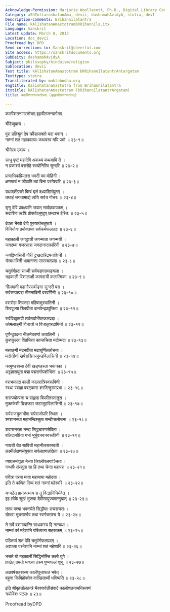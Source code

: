 ```yaml
---
Acknowledge-Permission: Marjorie Woollacott, Ph.D., Digital Library Coordinator muktabodha.org
Category: aShTottarashatanAma, devii, dashamahAvidyA, stotra, devI
Description-comments: Brihannilatantra
File name: kAlIshatanAmastotrambRRihannIla.itx
Language: Sanskrit
Latest update: March 8, 2013
Location: doc_devii
Proofread by: DPD
Send corrections to: Sanskrit@cheerful.com
Site access: https://sanskritdocuments.org
SubDeity: dashamahAvidyA
Subject: philosophy/hinduism/religion
Sublocation: devii
Text title: kAlIshatanAmastotram bRRihannIlatantrAntargatam
Texttype: stotra
Transliterated by: muktabodha.org
engtitle: Kalishatanamastotra from Brihannilatantra
itxtitle: kAlIshatanAmastotram (bRihannIlatantrArgatam)
title: कालीशतनामस्तोत्रम् (बृइहन्नीलतन्त्रार्गतम्)

---
```

  
 कालीशतनामस्तोत्रम् बृहन्नीलतन्त्रार्गतम्   
  
श्रीदेव्युवाच ।  
  
पुरा प्रतिश्रुतं देव क्रीडासक्तो यदा भवान् ।  
नाम्नां शतं महाकाल्याः कथयस्व मयि प्रभो ॥ २३-१॥  
  
श्रीभैरव उवाच ।  
  
साधु पृष्टं महादेवि अकथ्यं कथयामि ते ।  
न प्रकाश्यं वरारोहे स्वयोनिरिव सुन्दरि ॥ २३-२॥  
  
प्राणाधिकप्रियतरा भवती मम मोहिनी ।  
क्षणमात्रं न जीवामि त्वां बिना परमेश्वरि ॥ २३-३॥  
  
यथादर्शेऽमले बिम्बं घृतं दध्यादिसंयुतम् ।  
तथाहं जगतामाद्ये त्वयि सर्वत्र गोचरः ॥ २३-४॥  
  
शृणु देवि प्रवक्ष्यामि जपात् सार्वज्ञदायकम् ।  
सदाशिव ऋषिः प्रोक्तोऽनुष्टुप् छन्दश्च ईरितः ॥ २३-५॥  
  
देवता भैरवो देवि पुरुषार्थचतुष्टये ।  
विनियोगः प्रयोक्तव्यः सर्वकर्मफलप्रदः ॥ २३-६॥  
  
महाकाली जगद्धात्री जगन्माता जगन्मयी ।  
जगदम्बा गजत्सारा जगदानन्दकारिणी ॥ २३-७॥  
  
जगद्विध्वंसिनी गौरी दुःखदारिद्र्यनाशिनी ।  
भैरवभाविनी भावानन्ता सारस्वतप्रदा ॥ २३-८॥  
  
चतुर्वर्गप्रदा साध्वी सर्वमङ्गलमङ्गला ।  
भद्रकाली विशालाक्षी कामदात्री कलात्मिका ॥ २३-९॥  
  
नीलवाणी महागौरसर्वाङ्गा सुन्दरी परा ।  
सर्वसम्पत्प्रदा भीमनादिनी वरवर्णिनी ॥ २३-१०॥  
  
वरारोहा शिवरुहा महिषासुरघातिनी ।  
शिवपूज्या शिवप्रीता दानवेन्द्रप्रपूजिता ॥ २३-११॥  
  
सर्वविद्यामयी शर्वसर्वाभीष्टफलप्रदा ।  
कोमलाङ्गी विधात्री च विधातृवरदायिनी ॥ २३-१२॥  
  
पूर्णेन्दुवदना नीलमेघवर्णा कपालिनी ।  
कुरुकुल्ला विप्रचित्ता कान्तचित्ता मदोन्मदा ॥ २३-१३॥  
  
मत्ताङ्गी मदनप्रीता मदाघूर्णितलोचना ।  
मदोत्तीर्णा खर्परासिनरमुण्डविलासिनी ॥ २३-१४॥  
  
नरमुण्डस्रजा देवी खड्गहस्ता भयानका ।  
अट्टहासयुता पद्मा पद्मरागोपशोभिता ॥ २३-१५॥  
  
वराभयप्रदा काली कालरात्रिस्वरूपिणी ।  
स्वधा स्वाहा वषट्कारा शरदिन्दुसमप्रभा ॥ २३-१६॥  
  
शरत्ज्योत्स्ना च संह्लादा विपरीतरतातुरा ।  
मुक्तकेशी छिन्नजटा जटाजूटविलासिनी ॥ २३-१७॥  
  
सर्पराजयुताभीमा सर्पराजोपरि स्थिता ।  
श्मशानस्था महानन्दिस्तुता सन्दीप्तलोचना ॥ २३-१८॥  
  
शवासनरता नन्दा सिद्धचारणसेविता ।  
बलिदानप्रिया गर्भा भूर्भुवःस्वःस्वरूपिणी ॥ २३-१९॥  
  
गायत्री चैव सावित्री महानीलसरस्वती ।  
लक्ष्मीर्लक्षणसंयुक्ता सर्वलक्षणलक्षिता ॥ २३-२०॥  
  
व्याघ्रचर्मावृता मेध्या त्रिवलीवलयाञ्चिता ।  
गन्धर्वैः संस्तुता सा हि तथा चेन्दा महापरा ॥ २३-२१॥  
  
पवित्रा परमा माया महामाया महोदया ।  
इति ते कथितं दिव्यं शतं नाम्नां महेश्वरि ॥ २३-२२॥  
  
यः पठेत् प्रातरुत्थाय स तु विद्यानिधिर्भवेत् ।  
इह लोके सुखं भुक्त्वा देवीसायुज्यमाप्नुयात् ॥ २३-२३॥  
  
तस्य वश्या भवन्त्येते सिद्धौघाः सचराचराः ।  
खेचरा भूचराश्चैव तथा स्वर्गचराश्च ये ॥ २३-२४॥  
  
ते सर्वे वशमायान्ति साधकस्य हि नान्यथा ।  
नाम्नां वरं महेशानि परित्यज्य सहस्रकम् ॥ २३-२५॥  
  
पठितव्यं शतं देवि चतुर्वर्गफलप्रदम् ।  
अज्ञात्वा परमेशानि नाम्नां शतं महेश्वरि ॥ २३-२६॥  
  
भजते यो महकालीं सिद्धिर्नास्ति कलौ युगे ।  
प्रपठेत् प्रयतो भक्त्या तस्य पुण्यफलं शृणु ॥ २३-२७॥  
  
लक्षवर्षसहस्रस्य कालीपूजाफलं भवेत् ।  
बहुना किमिहोक्तेन वाञ्छितार्थी भविष्यति ॥ २३-२८॥  
  
इति श्रीबृहन्नीलतन्त्रे भैरवपार्वतीसंवादे कालीशतनामनिरूपणं   
त्रयोविंशः पटलः ॥ २३॥  
  
  
Proofread byDPD  
  
